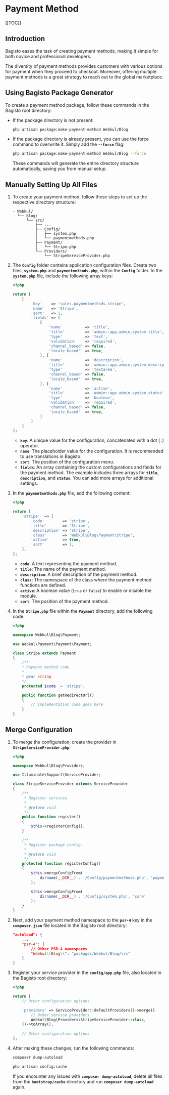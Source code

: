 # Payment Method

[[TOC]]

## Introduction

Bagisto eases the task of creating payment methods, making it simple for both novice and professional developers.

The diversity of payment methods provides customers with various options for payment when they proceed to checkout. Moreover, offering multiple payment methods is a great strategy to reach out to the global marketplace.

## Using Bagisto Package Generator

To create a payment method package, follow these commands in the Bagisto root directory:

- If the package directory is not present:

  ```sh
  php artisan package:make-payment-method Webkul/Blog
  ```

- If the package directory is already present, you can use the force command to overwrite it. Simply add the **`--force`** flag:

  ```sh
  php artisan package:make-payment-method Webkul/Blog --force
  ```

  These commands will generate the entire directory structure automatically, saving you from manual setup.

## Manually Setting Up All Files

1. To create your payment method, follow these steps to set up the respective directory structure:

    ```
    - Webkul/
      └── Blog/
          └── src/
              ├── ...
              ├── Config/
              │   ├── system.php
              │   └── paymentmethods.php
              ├── Payment/
              │   └── Stripe.php
              └── Providers/
                  └── StripeServiceProvider.php
    ```

2. The **`Config`** folder contains application configuration files. Create two files, **`system.php`** and **`paymentmethods.php`**, within the **`Config`** folder. In the **`system.php`** file, include the following array keys:

    ```php
    <?php

    return [
        [
            'key'    => 'sales.paymentmethods.stripe',
            'name'   => 'Stripe',
            'sort'   => 1,
            'fields' => [
                [
                    'name'          => 'title',
                    'title'         => 'admin::app.admin.system.title',
                    'type'          => 'text',
                    'validation'    => 'required',
                    'channel_based' => false,
                    'locale_based'  => true,
                ], [
                    'name'          => 'description',
                    'title'         => 'admin::app.admin.system.description',
                    'type'          => 'textarea',
                    'channel_based' => false,
                    'locale_based'  => true,
                ], [
                    'name'          => 'active',
                    'title'         => 'admin::app.admin.system.status',
                    'type'          => 'boolean',
                    'validation'    => 'required',
                    'channel_based' => false,
                    'locale_based'  => true,
                ]
            ]
        ]
    ];
    ```
    - **`key`**: A unique value for the configuration, concatenated with a dot (`.`) operator.
    - **`name`**: The placeholder value for the configuration. It is recommended to use translations in Bagisto.
    - **`sort`**: The position of the configuration menu.
    - **`fields`**: An array containing the custom configurations and fields for the payment method. The example includes three arrays for **`title`**, **`description`**, and **`status`**. You can add more arrays for additional settings.

3. In the **`paymentmethods.php`** file, add the following content:

    ```php
    <?php

    return [
        'stripe'  => [
            'code'        => 'stripe',
            'title'       => 'Stripe',
            'description' => 'Stripe',
            'class'       => 'Webkul\Blog\Payment\Stripe',
            'active'      => true,
            'sort'        => 1,
        ],
    ];
    ```
    - **`code`**: A text representing the payment method.
    - **`title`**: The name of the payment method.
    - **`description`**: A brief description of the payment method.
    - **`class`**: The namespace of the class where the payment method functions are defined.
    - **`active`**: A boolean value (`true` or `false`) to enable or disable the module.
    - **`sort`**: The position of the payment method.

4. In the **`Stripe.php`** file within the **`Payment`** directory, add the following code:

    ```php
    <?php

    namespace Webkul\Blog\Payment;

    use Webkul\Payment\Payment\Payment;

    class Stripe extends Payment
    {
        /**
        * Payment method code
        *
        * @var string
        */
        protected $code  = 'stripe';

        public function getRedirectUrl()
        {
            // Implementation code goes here
        }
    }
    ```
## Merge Configuration

1. To merge the configuration, create the provider in **`StripeServiceProvider.php`**:

    ```php
    <?php

    namespace Webkul\Blog\Providers;

    use Illuminate\Support\ServiceProvider;

    class StripeServiceProvider extends ServiceProvider
    {
        /**
         * Register services.
         *
         * @return void
         */
        public function register()
        {
            $this->registerConfig();
        }

        /**
         * Register package config.
         *
         * @return void
         */
        protected function registerConfig()
        {
            $this->mergeConfigFrom(
                dirname(__DIR__) . '/Config/paymentmethods.php', 'paymentmethods'
            );

            $this->mergeConfigFrom(
                dirname(__DIR__) . '/Config/system.php', 'core'
            );
        }
    }
    ```

2. Next, add your payment method namespace to the **`psr-4`** key in the **`composer.json`** file located in the Bagisto root directory:

    ```json
    "autoload": {
        ...
        "psr-4": {
            // Other PSR-4 namespaces
            "Webkul\\Blog\\": "packages/Webkul/Blog/src"
        }
    }
    ```

3. Register your service provider in the **`config/app.php`** file, also located in the Bagisto root directory:

    ```php
    <?php

    return [
        // Other configuration options

        'providers' => ServiceProvider::defaultProviders()->merge([
            // Other service providers
            Webkul\Blog\Providers\StripeServiceProvider::class,
        ])->toArray(),
        
        // Other configuration options
    ];
    ```

4. After making these changes, run the following commands:

    ```sh
    composer dump-autoload
    ```

    ```sh
    php artisan config:cache
    ```

    If you encounter any issues with **`composer dump-autoload`**, delete all files from the **`bootstrap/cache`** directory and run **`composer dump-autoload`** again.